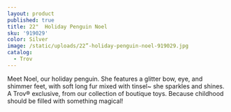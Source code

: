 ```yaml
---
layout: product
published: true
title: 22"  Holiday Penguin Noel
sku: '919029'
color: Silver
image: /static/uploads/22”-holiday-penguin-noel-919029.jpg
catalog:
  - Trov
---
```

Meet Noel, our holiday penguin. She features  a glitter bow, eye, and shimmer feet, with soft long fur mixed with tinsel~ she sparkles and shines.  A Trov® exclusive, from our collection of boutique toys. Because childhood should be filled with something magical!
